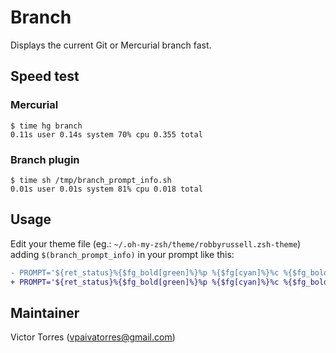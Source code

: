 # Branch

Displays the current Git or Mercurial branch fast.

## Speed test

### Mercurial

```shell
$ time hg branch
0.11s user 0.14s system 70% cpu 0.355 total
```

### Branch plugin

```shell
$ time sh /tmp/branch_prompt_info.sh
0.01s user 0.01s system 81% cpu 0.018 total
```

## Usage

Edit your theme file (eg.: `~/.oh-my-zsh/theme/robbyrussell.zsh-theme`)
adding `$(branch_prompt_info)` in your prompt like this:

```diff
- PROMPT='${ret_status}%{$fg_bold[green]%}%p %{$fg[cyan]%}%c %{$fg_bold[blue]%}$(git_prompt_info)%{$fg_bold[blue]%} % %{$reset_color%}'
+ PROMPT='${ret_status}%{$fg_bold[green]%}%p %{$fg[cyan]%}%c %{$fg_bold[blue]%}$(git_prompt_info)$(branch_prompt_info)%{$fg_bold[blue]%} % %{$reset_color%}'
```

## Maintainer

Victor Torres (<vpaivatorres@gmail.com>)
